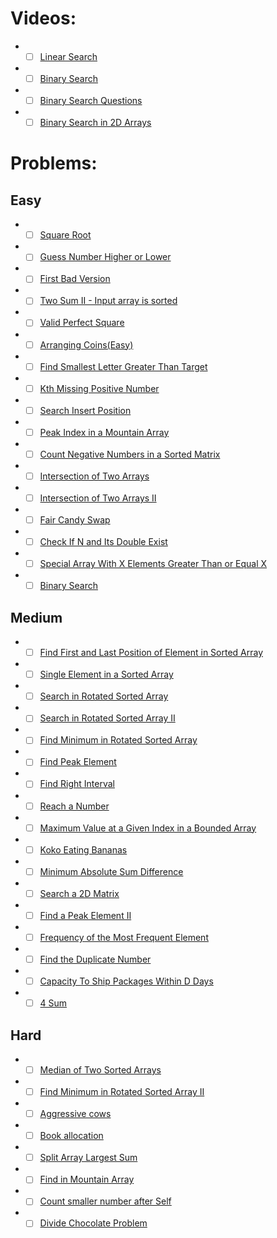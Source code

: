# Videos:
-  -[ ] [Linear Search](https://youtu.be/_HRA37X8N_Q)
-  -[ ] [Binary Search](https://youtu.be/f6UU7V3szVw)
-  -[ ] [Binary Search Questions](https://youtu.be/W9QJ8HaRvJQ)
-  -[ ] [Binary Search in 2D Arrays](https://youtu.be/enI_KyGLYPo)

# Problems:

## Easy
- -[ ] [Square Root](https://leetcode.com/problems/sqrtx/)
-  -[ ] [Guess Number Higher or Lower](https://leetcode.com/problems/guess-number-higher-or-lower/)
-  -[ ] [First Bad Version](https://leetcode.com/problems/first-bad-version/)
-  -[ ] [Two Sum II - Input array is sorted](https://leetcode.com/problems/two-sum-ii-input-array-is-sorted/)
-  -[ ] [Valid Perfect Square](https://leetcode.com/problems/valid-perfect-square/)
-  -[ ] [Arranging Coins(Easy)](https://leetcode.com/problems/arranging-coins/)
-  -[ ] [Find Smallest Letter Greater Than Target](https://leetcode.com/problems/find-smallest-letter-greater-than-target/)
-  -[ ] [Kth Missing Positive Number](https://leetcode.com/problems/kth-missing-positive-number/)
-  -[ ] [Search Insert Position](https://leetcode.com/problems/search-insert-position/)
-  -[ ] [Peak Index in a Mountain Array](https://leetcode.com/problems/peak-index-in-a-mountain-array/)
-  -[ ] [Count Negative Numbers in a Sorted Matrix](https://leetcode.com/problems/count-negative-numbers-in-a-sorted-matrix/)
-  -[ ] [Intersection of Two Arrays](https://leetcode.com/problems/intersection-of-two-arrays/)
-  -[ ] [Intersection of Two Arrays II](https://leetcode.com/problems/intersection-of-two-arrays-ii/)
-  -[ ] [Fair Candy Swap](https://leetcode.com/problems/fair-candy-swap/)
-  -[ ] [Check If N and Its Double Exist](https://leetcode.com/problems/check-if-n-and-its-double-exist/)
-  -[ ] [Special Array With X Elements Greater Than or Equal X](https://leetcode.com/problems/special-array-with-x-elements-greater-than-or-equal-x/)
-  -[ ] [Binary Search](https://leetcode.com/problems/binary-search/)

## Medium
-  -[ ] [Find First and Last Position of Element in Sorted Array](https://leetcode.com/problems/find-first-and-last-position-of-element-in-sorted-array/)
-  -[ ] [Single Element in a Sorted Array](https://leetcode.com/problems/single-element-in-a-sorted-array/)
-  -[ ] [Search in Rotated Sorted Array](https://leetcode.com/problems/search-in-rotated-sorted-array/)
-  -[ ] [Search in Rotated Sorted Array II](https://leetcode.com/problems/search-in-rotated-sorted-array-ii/)
-  -[ ] [Find Minimum in Rotated Sorted Array](https://leetcode.com/problems/find-minimum-in-rotated-sorted-array/)
-  -[ ] [Find Peak Element](https://leetcode.com/problems/find-peak-element/)
-  -[ ] [Find Right Interval](https://leetcode.com/problems/find-right-interval/)
-  -[ ] [Reach a Number](https://leetcode.com/problems/reach-a-number/)
-  -[ ] [Maximum Value at a Given Index in a Bounded Array](https://leetcode.com/problems/maximum-value-at-a-given-index-in-a-bounded-array/)
-  -[ ] [Koko Eating Bananas](https://leetcode.com/problems/koko-eating-bananas/)
-  -[ ] [Minimum Absolute Sum Difference](https://leetcode.com/problems/minimum-absolute-sum-difference/)
-  -[ ] [Search a 2D Matrix](https://leetcode.com/problems/search-a-2d-matrix/)
-  -[ ] [Find a Peak Element II](https://leetcode.com/problems/find-a-peak-element-ii/)
-  -[ ] [Frequency of the Most Frequent Element](https://leetcode.com/problems/frequency-of-the-most-frequent-element/)
-  -[ ] [Find the Duplicate Number](https://leetcode.com/problems/find-the-duplicate-number/)
-  -[ ] [Capacity To Ship Packages Within D Days](https://leetcode.com/problems/capacity-to-ship-packages-within-d-days/)
-  -[ ] [4 Sum](https://leetcode.com/problems/4sum/)

## Hard
-  -[ ] [Median of Two Sorted Arrays](https://leetcode.com/problems/median-of-two-sorted-arrays/)
-  -[ ] [Find Minimum in Rotated Sorted Array II](https://leetcode.com/problems/find-minimum-in-rotated-sorted-array-ii/)
-  -[ ] [Aggressive cows](https://www.spoj.com/problems/AGGRCOW/)
-  -[ ] [Book allocation](https://www.geeksforgeeks.org/allocate-minimum-number-pages/)
-  -[ ] [Split Array Largest Sum](https://leetcode.com/problems/split-array-largest-sum/)
-  -[ ] [Find in Mountain Array](https://leetcode.com/problems/find-in-mountain-array/)
-  -[ ] [Count smaller number after Self](https://leetcode.com/problems/count-of-smaller-numbers-after-self/)
-  -[ ] [Divide Chocolate Problem](https://curiouschild.github.io/leetcode/2019/06/21/divide-chocolate.html)
